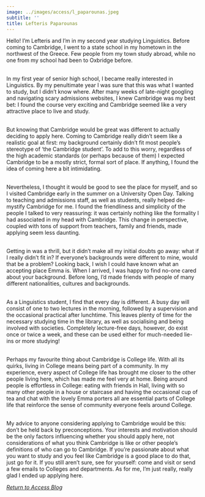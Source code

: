 ```yaml
---
image: ../images/access/l_paparounas.jpeg
subtitle: ''
title: Lefteris Paparounas
---
```


Hello! I’m Lefteris and I’m in my second year studying Linguistics. Before coming to Cambridge, I went to a state school in my hometown in the northwest of the Greece. Few people from my town study abroad, while no one from my school had been to Oxbridge before.<br/><br/>

In my first year of senior high school, I became really interested in Linguistics. By my penultimate year I was sure that this was what I wanted to study, but I didn’t know where. After many weeks of late-night googling and navigating scary admissions websites, I knew Cambridge was my best bet: I found the course very exciting and Cambridge seemed like a very attractive place to live and study.<br/><br/>

But knowing that Cambridge would be great was different to actually deciding to apply here. Coming to Cambridge really didn’t seem like a realistic goal at first: my background certainly didn’t fit most people’s stereotype of ‘the Cambridge student’. To add to this worry, regardless of the high academic standards (or perhaps because of them) I expected Cambridge to be a mostly strict, formal sort of place. If anything, I found the idea of coming here a bit intimidating.<br/><br/>

Nevertheless, I thought it would be good to see the place for myself, and so I visited Cambridge early in the summer on a University Open Day. Talking to teaching and admissions staff, as well as students, really helped de-mystify Cambridge for me. I found the friendliness and simplicity of the people I talked to very reassuring: it was certainly nothing like the formality I had associated in my head with Cambridge. This change in perspective, coupled with tons of support from teachers, family and friends, made applying seem less daunting.<br/><br/>

Getting in was a thrill, but it didn’t make all my initial doubts go away: what if I really didn’t fit in? If everyone’s backgrounds were different to mine, would that be a problem? Looking back, I wish I could have known what an accepting place Emma is. When I arrived, I was happy to find no-one cared about your background. Before long, I’d made friends with people of many different nationalities, cultures and backgrounds.<br/><br/>

As a Linguistics student, I find that every day is different. A busy day will consist of one to two lectures in the morning, followed by a supervision and the occasional practical after lunchtime. This leaves plenty of time for the necessary studying time in the library, as well as socialising and being involved with societies. Completely lecture-free days, however, do exist once or twice a week, and these can be used either for much-needed lie-ins or more studying!<br/><br/>

Perhaps my favourite thing about Cambridge is College life. With all its quirks, living in College means being part of a community. In my experience, every aspect of College life has brought me closer to the other people living here, which has made me feel very at home. Being around people is effortless in College: eating with friends in Hall, living with so many other people in a house or staircase and having the occasional cup of tea and chat with the lovely Emma porters all are essential parts of College life that reinforce the sense of community everyone feels around College.<br/><br/>

My advice to anyone considering applying to Cambridge would be this: don’t be held back by preconceptions. Your interests and motivation should be the only factors influencing whether you should apply here, not considerations of what you think Cambridge is like or other people’s definitions of who can go to Cambridge. If you’re passionate about what you want to study and you feel like Cambridge is a good place to do that, just go for it. If you still aren’t sure, see for yourself: come and visit or send a few emails to Colleges and departments. As for me, I’m just really, really glad I ended up applying here.

*[Return to Access Blog](javascript:javascript:history.go(-1))*